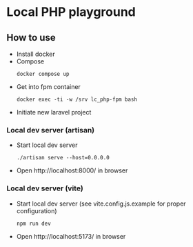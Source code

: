 # Local PHP playground

## How to use
- Install docker
- Compose
  ```shell
  docker compose up
  ```
- Get into fpm container
  ```shell
  docker exec -ti -w /srv lc_php-fpm bash
  ```
- Initiate new laravel project

### Local dev server (artisan)
- Start local dev server
  ```shell
  ./artisan serve --host=0.0.0.0
  ```
- Open http://localhost:8000/ in browser

### Local dev server (vite)
- Start local dev server (see vite.config.js.example for proper configuration)
  ```shell
  npm run dev
  ```
- Open http://localhost:5173/ in browser